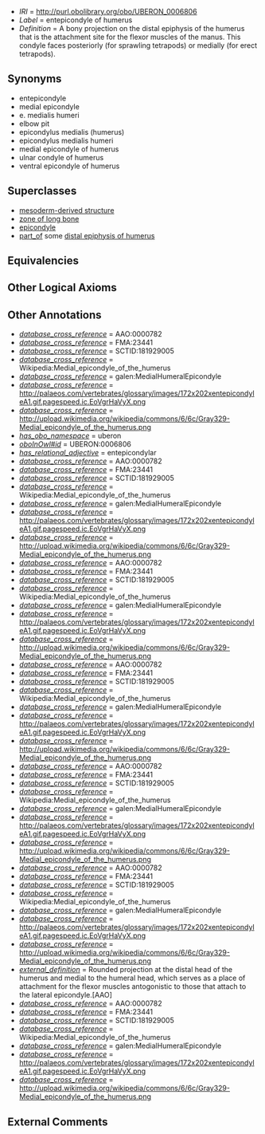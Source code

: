  * *IRI* = http://purl.obolibrary.org/obo/UBERON_0006806
 * *Label* = entepicondyle of humerus
 * *Definition* = A bony projection on the distal epiphysis of the humerus that is the attachment site for the flexor muscles of the manus. This condyle faces posteriorly (for sprawling tetrapods) or medially (for erect tetrapods).

## Synonyms

 * entepicondyle
 * medial epicondyle
 * e. medialis humeri
 * elbow pit
 * epicondylus medialis (humerus)
 * epicondylus medialis humeri
 * medial epicondyle of humerus
 * ulnar condyle of humerus
 * ventral epicondyle of humerus

## Superclasses

 * [mesoderm-derived structure](../../UBERON/20/UBERON_0004120.md)
 * [zone of long bone](../../UBERON/55/UBERON_0005055.md)
 * [epicondyle](../../UBERON/78/UBERON_0009978.md)
 * [part_of](../../BFO/50/BFO_0000050.md) some [distal epiphysis of humerus](../../UBERON/04/UBERON_0004404.md)

## Equivalencies


## Other Logical Axioms


## Other Annotations

 * *[database_cross_reference](../../ef/oboInOwl#hasDbXref.md)* = AAO:0000782
 * *[database_cross_reference](../../ef/oboInOwl#hasDbXref.md)* = FMA:23441
 * *[database_cross_reference](../../ef/oboInOwl#hasDbXref.md)* = SCTID:181929005
 * *[database_cross_reference](../../ef/oboInOwl#hasDbXref.md)* = Wikipedia:Medial_epicondyle_of_the_humerus
 * *[database_cross_reference](../../ef/oboInOwl#hasDbXref.md)* = galen:MedialHumeralEpicondyle
 * *[database_cross_reference](../../ef/oboInOwl#hasDbXref.md)* = http://palaeos.com/vertebrates/glossary/images/172x202xentepicondyleA1.gif.pagespeed.ic.EoVgrHaVyX.png
 * *[database_cross_reference](../../ef/oboInOwl#hasDbXref.md)* = http://upload.wikimedia.org/wikipedia/commons/6/6c/Gray329-Medial_epicondyle_of_the_humerus.png
 * *[has_obo_namespace](../../ce/oboInOwl#hasOBONamespace.md)* = uberon
 * *[oboInOwl#id](../../id/oboInOwl#id.md)* = UBERON:0006806
 * *[has_relational_adjective](../../UBPROP/07/UBPROP_0000007.md)* = entepicondylar
 * *[database_cross_reference](../../ef/oboInOwl#hasDbXref.md)* = AAO:0000782
 * *[database_cross_reference](../../ef/oboInOwl#hasDbXref.md)* = FMA:23441
 * *[database_cross_reference](../../ef/oboInOwl#hasDbXref.md)* = SCTID:181929005
 * *[database_cross_reference](../../ef/oboInOwl#hasDbXref.md)* = Wikipedia:Medial_epicondyle_of_the_humerus
 * *[database_cross_reference](../../ef/oboInOwl#hasDbXref.md)* = galen:MedialHumeralEpicondyle
 * *[database_cross_reference](../../ef/oboInOwl#hasDbXref.md)* = http://palaeos.com/vertebrates/glossary/images/172x202xentepicondyleA1.gif.pagespeed.ic.EoVgrHaVyX.png
 * *[database_cross_reference](../../ef/oboInOwl#hasDbXref.md)* = http://upload.wikimedia.org/wikipedia/commons/6/6c/Gray329-Medial_epicondyle_of_the_humerus.png
 * *[database_cross_reference](../../ef/oboInOwl#hasDbXref.md)* = AAO:0000782
 * *[database_cross_reference](../../ef/oboInOwl#hasDbXref.md)* = FMA:23441
 * *[database_cross_reference](../../ef/oboInOwl#hasDbXref.md)* = SCTID:181929005
 * *[database_cross_reference](../../ef/oboInOwl#hasDbXref.md)* = Wikipedia:Medial_epicondyle_of_the_humerus
 * *[database_cross_reference](../../ef/oboInOwl#hasDbXref.md)* = galen:MedialHumeralEpicondyle
 * *[database_cross_reference](../../ef/oboInOwl#hasDbXref.md)* = http://palaeos.com/vertebrates/glossary/images/172x202xentepicondyleA1.gif.pagespeed.ic.EoVgrHaVyX.png
 * *[database_cross_reference](../../ef/oboInOwl#hasDbXref.md)* = http://upload.wikimedia.org/wikipedia/commons/6/6c/Gray329-Medial_epicondyle_of_the_humerus.png
 * *[database_cross_reference](../../ef/oboInOwl#hasDbXref.md)* = AAO:0000782
 * *[database_cross_reference](../../ef/oboInOwl#hasDbXref.md)* = FMA:23441
 * *[database_cross_reference](../../ef/oboInOwl#hasDbXref.md)* = SCTID:181929005
 * *[database_cross_reference](../../ef/oboInOwl#hasDbXref.md)* = Wikipedia:Medial_epicondyle_of_the_humerus
 * *[database_cross_reference](../../ef/oboInOwl#hasDbXref.md)* = galen:MedialHumeralEpicondyle
 * *[database_cross_reference](../../ef/oboInOwl#hasDbXref.md)* = http://palaeos.com/vertebrates/glossary/images/172x202xentepicondyleA1.gif.pagespeed.ic.EoVgrHaVyX.png
 * *[database_cross_reference](../../ef/oboInOwl#hasDbXref.md)* = http://upload.wikimedia.org/wikipedia/commons/6/6c/Gray329-Medial_epicondyle_of_the_humerus.png
 * *[database_cross_reference](../../ef/oboInOwl#hasDbXref.md)* = AAO:0000782
 * *[database_cross_reference](../../ef/oboInOwl#hasDbXref.md)* = FMA:23441
 * *[database_cross_reference](../../ef/oboInOwl#hasDbXref.md)* = SCTID:181929005
 * *[database_cross_reference](../../ef/oboInOwl#hasDbXref.md)* = Wikipedia:Medial_epicondyle_of_the_humerus
 * *[database_cross_reference](../../ef/oboInOwl#hasDbXref.md)* = galen:MedialHumeralEpicondyle
 * *[database_cross_reference](../../ef/oboInOwl#hasDbXref.md)* = http://palaeos.com/vertebrates/glossary/images/172x202xentepicondyleA1.gif.pagespeed.ic.EoVgrHaVyX.png
 * *[database_cross_reference](../../ef/oboInOwl#hasDbXref.md)* = http://upload.wikimedia.org/wikipedia/commons/6/6c/Gray329-Medial_epicondyle_of_the_humerus.png
 * *[database_cross_reference](../../ef/oboInOwl#hasDbXref.md)* = AAO:0000782
 * *[database_cross_reference](../../ef/oboInOwl#hasDbXref.md)* = FMA:23441
 * *[database_cross_reference](../../ef/oboInOwl#hasDbXref.md)* = SCTID:181929005
 * *[database_cross_reference](../../ef/oboInOwl#hasDbXref.md)* = Wikipedia:Medial_epicondyle_of_the_humerus
 * *[database_cross_reference](../../ef/oboInOwl#hasDbXref.md)* = galen:MedialHumeralEpicondyle
 * *[database_cross_reference](../../ef/oboInOwl#hasDbXref.md)* = http://palaeos.com/vertebrates/glossary/images/172x202xentepicondyleA1.gif.pagespeed.ic.EoVgrHaVyX.png
 * *[database_cross_reference](../../ef/oboInOwl#hasDbXref.md)* = http://upload.wikimedia.org/wikipedia/commons/6/6c/Gray329-Medial_epicondyle_of_the_humerus.png
 * *[external_definition](../../UBPROP/01/UBPROP_0000001.md)* = Rounded projection at the distal head of the humerus and medial to the humeral head, which serves as a place of attachment for the flexor muscles antogonistic to those that attach to the lateral epicondyle.[AAO]
 * *[database_cross_reference](../../ef/oboInOwl#hasDbXref.md)* = AAO:0000782
 * *[database_cross_reference](../../ef/oboInOwl#hasDbXref.md)* = FMA:23441
 * *[database_cross_reference](../../ef/oboInOwl#hasDbXref.md)* = SCTID:181929005
 * *[database_cross_reference](../../ef/oboInOwl#hasDbXref.md)* = Wikipedia:Medial_epicondyle_of_the_humerus
 * *[database_cross_reference](../../ef/oboInOwl#hasDbXref.md)* = galen:MedialHumeralEpicondyle
 * *[database_cross_reference](../../ef/oboInOwl#hasDbXref.md)* = http://palaeos.com/vertebrates/glossary/images/172x202xentepicondyleA1.gif.pagespeed.ic.EoVgrHaVyX.png
 * *[database_cross_reference](../../ef/oboInOwl#hasDbXref.md)* = http://upload.wikimedia.org/wikipedia/commons/6/6c/Gray329-Medial_epicondyle_of_the_humerus.png

## External Comments

